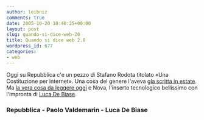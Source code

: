 ```yaml
---
author: leibniz
comments: true
date: 2005-10-20 10:40:25+00:00
layout: post
slug: quando-si-dice-web-20
title: Quando si dice web 2.0
wordpress_id: 677
categories:
- web
---
```


Oggi su Repubblica c'e un pezzo di Stafano Rodota titolato «Una Costituzione per internet». Una cosa del genere l'aveva [gia scritta in estate](http://www.repubblica.it/2005/g/sezioni/scienza_e_tecnologia/rodotarete/rodotarete/rodotarete.html). Ma [la vera cosa da leggere oggi](http://paolo.evectors.it/italian/2005/10/20.html#a2654) e Nova, l'inserto tecnologico bellissimo con l'impronta di [Luca De Biase](http://blog.debiase.com/braudel/).  


### Repubblica - Paolo Valdemarin - Luca De Biase  

